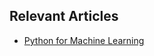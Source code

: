 ## Relevant Articles
- [Python for Machine Learning](https://www.baeldung.com/cs/python-ml-programming)
